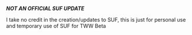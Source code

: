 ***NOT AN OFFICIAL SUF UPDATE***

I take no credit in the creation/updates to SUF, this is just for personal use and temporary use of SUF for TWW Beta
